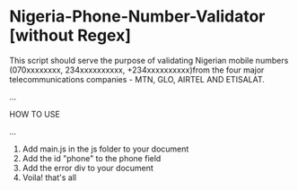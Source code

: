 # Nigeria-Phone-Number-Validator [without Regex]

This script should serve the purpose of validating Nigerian mobile numbers (070xxxxxxxx, 234xxxxxxxxxx, +234xxxxxxxxxx)from the four major telecommunications companies - MTN, GLO, AIRTEL AND ETISALAT. 

...
<p> HOW TO USE </p>
...

1. Add main.js in the js folder to your document
2. Add the id "phone" to the phone field
3. Add the error div to your document
4. Voila! that's all